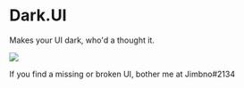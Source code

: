 # Dark.UI
Makes your UI dark, who'd a thought it.

<img src="https://imgur.com/U4YwJ3C.png" />


 If you find a missing or broken UI, bother me at Jimbno#2134



  
 


